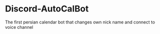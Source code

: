 # Discord-AutoCalBot
The first persian calendar bot that changes own nick name and connect to voice channel
